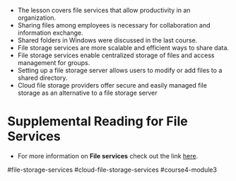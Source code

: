 -   The lesson covers file services that allow productivity in an organization.
-   Sharing files among employees is necessary for collaboration and information exchange.
-   Shared folders in Windows were discussed in the last course.
-   File storage services are more scalable and efficient ways to share data.
-   File storage services enable centralized storage of files and access management for groups.
-   Setting up a file storage server allows users to modify or add files to a shared directory.
-   Cloud file storage providers offer secure and easily managed file storage as an alternative to a file storage server

# Supplemental Reading for File Services

- For more information on **File services** check out the link [here](https://www.cloudwards.net/comparison/).

#file-storage-services #cloud-file-storage-services #course4-module3 